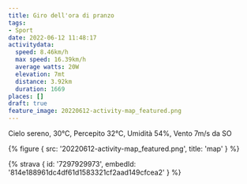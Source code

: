 ```yaml
---
title: Giro dell'ora di pranzo
tags:
- Sport
date: 2022-06-12 11:48:17
activitydata:
  speed: 8.46km/h
  max speed: 16.39km/h
  average watts: 20W
  elevation: 7mt
  distance: 3.92km
  duration: 1669
places: []
draft: true
feature_image: 20220612-activity-map_featured.png
---
```


Cielo sereno, 30°C, Percepito 32°C, Umidità 54%, Vento 7m/s da SO



{% figure { src: '20220612-activity-map_featured.png', title: 'map' } %}


{% strava { id: '7297929973', embedId: '814e188961dc4df61d1583321cf2aad149cfcea2' } %}